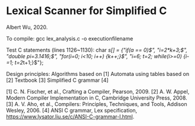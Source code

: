 # Lexical Scanner for Simplified C
Albert Wu, 2020.

To compile:
gcc lex_analysis.c -o executionfilename

Test C statements (lines 1126~1130):
    char *s[] = {"if(a == 0)$", 
                 "i=2*k+3;$", 
                 "double pi=3.1416;$",
                 "for(i=0; i<10; i++) {k++;}$",
                 "i=6; t=2; while(i>=0) {i-=1; t=2*t+1;}$"};

Design principles:
    Algorithms based on [1]
    Automata using tables based on [2]
    Textbook [3]
    Simplified C grammar [4]

[1] C. N. Fischer, et al., Crafting a Compiler, Pearson, 2009.
[2] A. W. Appel, Modern Compiler Implementation in C, Cambridge University Press, 2008.
[3] A. V. Aho, et al., Compilers: Principles, Techniques, and Tools, Addison Wesley, 2006.
[4] ANSI C grammar, Lex specification, https://www.lysator.liu.se/c/ANSI-C-grammar-l.html.